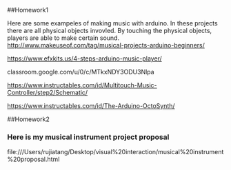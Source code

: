 ##Homework1 

Here are some exampeles of making music with arduino. In these projects there are all physical objects invovled. By touching the physical objects, players are able to make certain sound.
http://www.makeuseof.com/tag/musical-projects-arduino-beginners/

https://www.efxkits.us/4-steps-arduino-music-player/

classroom.google.com/u/0/c/MTkxNDY3ODU3Nlpa

https://www.instructables.com/id/Multitouch-Music-Controller/step2/Schematic/

https://www.instructables.com/id/The-Arduino-OctoSynth/


##Homework2

### Here is my musical instrument project proposal
file:///Users/rujiatang/Desktop/visual%20interaction/musical%20instrument%20proposal.html
